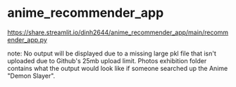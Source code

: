 # anime_recommender_app

https://share.streamlit.io/dinh2644/anime_recommender_app/main/recommender_app.py

note: 
No output will be displayed due to a missing large pkl file that isn't uploaded due to Github's 25mb upload limit. Photos exhibition folder contains what the output would look like if someone searched up the Anime "Demon Slayer".
